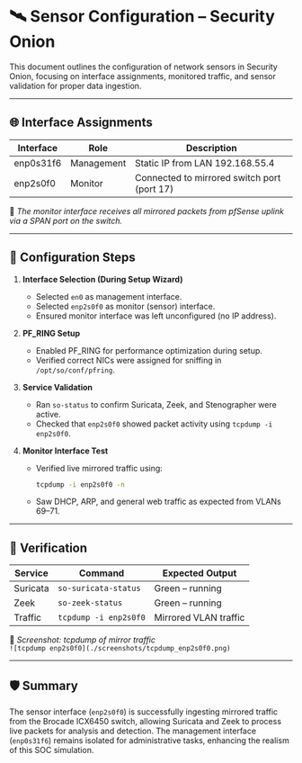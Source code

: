 # 🛰️ Sensor Configuration – Security Onion

This document outlines the configuration of network sensors in Security Onion, focusing on interface assignments, monitored traffic, and sensor validation for proper data ingestion.

---

## 🌐 Interface Assignments

| Interface | Role           | Description                                      |
|-----------|----------------|--------------------------------------------------|
| enp0s31f6 | Management     | Static IP from LAN 192.168.55.4                  |
| enp2s0f0  | Monitor        | Connected to mirrored switch port (port 17)      |

📝 _The monitor interface receives all mirrored packets from pfSense uplink via a SPAN port on the switch._

---

## 🔧 Configuration Steps

1. **Interface Selection (During Setup Wizard)**
   - Selected `en0` as management interface.
   - Selected `enp2s0f0` as monitor (sensor) interface.
   - Ensured monitor interface was left unconfigured (no IP address).

2. **PF_RING Setup**
   - Enabled PF_RING for performance optimization during setup.
   - Verified correct NICs were assigned for sniffing in `/opt/so/conf/pfring`.

3. **Service Validation**
   - Ran `so-status` to confirm Suricata, Zeek, and Stenographer were active.
   - Checked that `enp2s0f0` showed packet activity using `tcpdump -i enp2s0f0`.

4. **Monitor Interface Test**
   - Verified live mirrored traffic using:
     ```bash
     tcpdump -i enp2s0f0 -n
     ```
   - Saw DHCP, ARP, and general web traffic as expected from VLANs 69–71.

---

## 🧪 Verification

| Service     | Command                  | Expected Output                    |
|-------------|--------------------------|------------------------------------|
| Suricata    | `so-suricata-status`     | Green – running                    |
| Zeek        | `so-zeek-status`         | Green – running                    |
| Traffic     | `tcpdump -i enp2s0f0`    | Mirrored VLAN traffic              |

📸 _Screenshot: tcpdump of mirror traffic_  
`![tcpdump enp2s0f0](./screenshots/tcpdump_enp2s0f0.png)`

---

## 🛡️ Summary

The sensor interface (`enp2s0f0`) is successfully ingesting mirrored traffic from the Brocade ICX6450 switch, allowing Suricata and Zeek to process live packets for analysis and detection. The management interface (`enp0s31f6`) remains isolated for administrative tasks, enhancing the realism of this SOC simulation.

